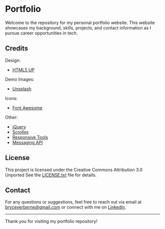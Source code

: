 # Portfolio

Welcome to the repository for my personal portfolio website. This website showcases my background, skills, projects, and contact information as I pursue career opportunities in tech.

## Credits
Design:
- [HTML5 UP](https://html5up.net)

Demo Images:
- [Unsplash](https://unsplash.com)

Icons:
- [Font Awesome](https://fontawesome.io)

Other:
- [jQuery](https://jquery.com)
- [Scrollex](https://github.com/ajlkn/jquery.scrollex)
- [Responsive Tools](https://github.com/ajlkn/responsive-tools)
- [Messaging API](https://formspree.io)

## License
This project is licensed under the Creative Commons Attribution 3.0 Unported See the [LICENSE.txt](LICENSE.txt) file for details.

## Contact
For any questions or suggestions, feel free to reach out via email at [bryceverberne@gmail.com](mailto:bryceverberne@gmail.com) or connect with me on [LinkedIn](https://www.linkedin.com/in/bryce-verberne/).

---

Thank you for visiting my portfolio repository!

